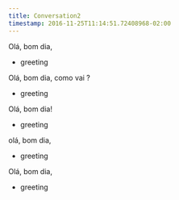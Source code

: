 ```yaml
---
title: Conversation2
timestamp: 2016-11-25T11:14:51.72408968-02:00
---
```


Olá, bom dia,
* greeting

Olá, bom dia, como vai ?
* greeting

Olá, bom dia!
* greeting

olá, bom dia,
* greeting

Olá, bom dia,
* greeting
